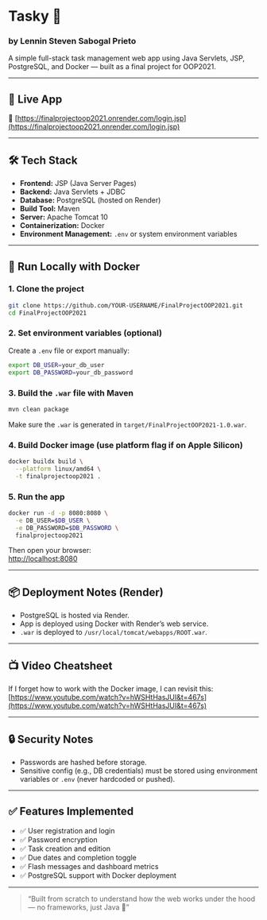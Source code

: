 # Tasky 📝
### by Lennin Steven Sabogal Prieto

A simple full-stack task management web app using Java Servlets, JSP, PostgreSQL, and Docker — built as a final project for OOP2021.

---

## 🚀 Live App
🔗 [https://finalprojectoop2021.onrender.com/login.jsp](https://finalprojectoop2021.onrender.com/login.jsp)

---

## 🛠 Tech Stack

- **Frontend:** JSP (Java Server Pages)
- **Backend:** Java Servlets + JDBC
- **Database:** PostgreSQL (hosted on Render)
- **Build Tool:** Maven
- **Server:** Apache Tomcat 10
- **Containerization:** Docker
- **Environment Management:** `.env` or system environment variables

---

## 🐳 Run Locally with Docker

### 1. Clone the project
```bash
git clone https://github.com/YOUR-USERNAME/FinalProjectOOP2021.git
cd FinalProjectOOP2021
```

### 2. Set environment variables (optional)
Create a `.env` file or export manually:
```bash
export DB_USER=your_db_user
export DB_PASSWORD=your_db_password
```

### 3. Build the `.war` file with Maven
```bash
mvn clean package
```

Make sure the `.war` is generated in `target/FinalProjectOOP2021-1.0.war`.

### 4. Build Docker image (use platform flag if on Apple Silicon)
```bash
docker buildx build \
  --platform linux/amd64 \
  -t finalprojectoop2021 .
```

### 5. Run the app
```bash
docker run -d -p 8080:8080 \
  -e DB_USER=$DB_USER \
  -e DB_PASSWORD=$DB_PASSWORD \
  finalprojectoop2021
```

Then open your browser:  
[http://localhost:8080](http://localhost:8080)

---

## 📦 Deployment Notes (Render)

- PostgreSQL is hosted via Render.
- App is deployed using Docker with Render’s web service.
- `.war` is deployed to `/usr/local/tomcat/webapps/ROOT.war`.

---

## 📺 Video Cheatsheet

If I forget how to work with the Docker image, I can revisit this:
[https://www.youtube.com/watch?v=hWSHtHasJUI&t=467s](https://www.youtube.com/watch?v=hWSHtHasJUI&t=467s)

---

## 🔒 Security Notes

- Passwords are hashed before storage.
- Sensitive config (e.g., DB credentials) must be stored using environment variables or `.env` (never hardcoded or pushed).

---

## ✅ Features Implemented

- ✅ User registration and login
- ✅ Password encryption
- ✅ Task creation and edition
- ✅ Due dates and completion toggle
- ✅ Flash messages and dashboard metrics
- ✅ PostgreSQL support with Docker deployment

---

> “Built from scratch to understand how the web works under the hood — no frameworks, just Java 💪”